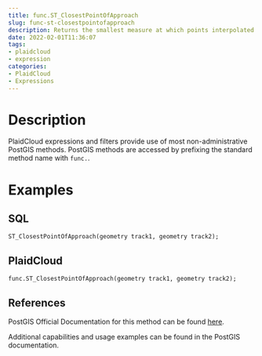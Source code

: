 ```yaml
---
title: func.ST_ClosestPointOfApproach
slug: func-st-closestpointofapproach
description: Returns the smallest measure at which points interpolated along the given trajectories are at the smallest distance
date: 2022-02-01T11:36:07
tags:
- plaidcloud
- expression
categories:
- PlaidCloud
- Expressions
---
```



# Description


PlaidCloud expressions and filters provide use of most non-administrative PostGIS methods. PostGIS methods are accessed by prefixing the standard method name with `func.`.



# Examples


## SQL



```
ST_ClosestPointOfApproach(geometry track1, geometry track2);
```


## PlaidCloud



```
func.ST_ClosestPointOfApproach(geometry track1, geometry track2);
```


## References


PostGIS Official Documentation for this method can be found [here](https://postgis.net/docs/manual-3.1/ST_ClosestPointOfApproach.html).



Additional capabilities and usage examples can be found in the PostGIS documentation.

